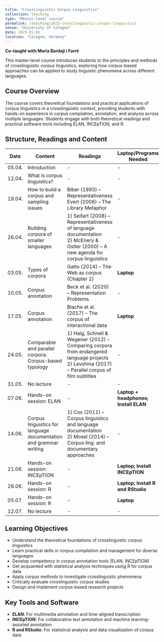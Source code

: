 ```yaml
---
title: "Crosslinguistic Corpus Linguistics"
collection: teaching
type: "Master-level course"
permalink: /teaching/2023-crosslinguistic-corpus-linguistics
venue: "University of Cologne"
date: 2023-01-01
location: "Cologne, Germany"
---
```


**Co-taught with Maria Bardají i Farré**

This master-level course introduces students to the principles and methods of crosslinguistic corpus linguistics, exploring how corpus-based approaches can be applied to study linguistic phenomena across different languages.

## Course Overview

The course covers theoretical foundations and practical applications of corpus linguistics in a crosslinguistic context, providing students with hands-on experience in corpus compilation, annotation, and analysis across multiple languages. Students engage with both theoretical readings and practical software tools including ELAN, INCEpTION, and R.

## Structure, Readings and Content

| Date | Content | Readings | Laptop/Programs Needed |
|------|---------|----------|------------------------|
| 05.04. | Introduction | - | - |
| 12.04. | What is corpus linguistics? | - | - |
| 19.04. | How to build a corpus and sampling issues | Biber (1993) – Representativeness<br>Evert (2006) – The Library Metaphor | - |
| 26.04. | Building corpora of smaller languages | 1) Seifart (2008) – Representativeness of language documentation<br>2) McEnery & Ostler (2000) – A new agenda for corpus linguistics | - |
| 03.05. | Types of corpora | Gatto (2014) – The Web as corpus (Chapter 2) | **Laptop** |
| 10.05. | Corpus annotation | Beck et al. (2020) – Representation Problems | - |
| 17.05. | Corpus annotation | Blache et al. (2017) – The corpus of interactional data | **Laptop** |
| 24.05. | Comparable and parallel corpora. Corpus-based typology | 1) Haig, Schnell & Wegener (2012) – Comparing corpora from endangered language projects<br>2) Levshina (2017) – Parallel corpus of film subtitles | - |
| 31.05. | No lecture | - | - |
| 07.06. | Hands-on session: ELAN | - | **Laptop + headphones; Install ELAN** |
| 14.06. | Corpus linguistics for language documentation and grammar writing | 1) Cox (2011) – Corpus linguistics and language documentation<br>2) Mosel (2014) – Corpus ling. and documentary approaches | - |
| 21.06. | Hands-on session: INCEpTION | - | **Laptop; Install INCEpTION** |
| 28.06. | Hands-on session: R | - | **Laptop; Install R and RStudio** |
| 05.07. | Hands-on session: R | - | **Laptop** |
| 12.07. | No lecture | - | - |

## Learning Objectives

* Understand the theoretical foundations of crosslinguistic corpus linguistics
* Learn practical skills in corpus compilation and management for diverse languages
* Develop competency in corpus annotation tools (ELAN, INCEpTION)
* Get acquainted with statistical analysis techniques using R for corpus data
* Apply corpus methods to investigate crosslinguistic phenomena
* Critically evaluate crosslinguistic corpus studies
* Design and implement corpus-based research projects

## Key Tools and Software

- **ELAN**: For multimedia annotation and time-aligned transcription
- **INCEpTION**: For collaborative text annotation and machine learning-assisted annotation
- **R and RStudio**: For statistical analysis and data visualization of corpus data
